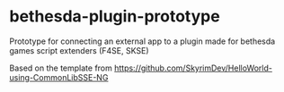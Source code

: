 # bethesda-plugin-prototype
Prototype for connecting an external app to a plugin made for bethesda games script extenders (F4SE, SKSE)

Based on the template from https://github.com/SkyrimDev/HelloWorld-using-CommonLibSSE-NG 